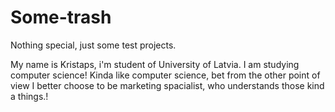 # Some-trash
Nothing special, just some test projects.

My name is Kristaps, i'm student of University of Latvia. I am studying computer science! 
Kinda like computer science, bet from the other point of view I better choose to be marketing spacialist, who understands those kind a things.!
